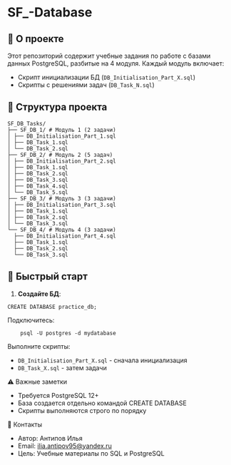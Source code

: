 # SF_-Database

## 📌 О проекте

Этот репозиторий содержит учебные задания по работе с базами данных PostgreSQL, разбитые на 4 модуля. Каждый модуль включает:
- Скрипт инициализации БД (`DB_Initialisation_Part_X.sql`)
- Скрипты с решениями задач (`DB_Task_N.sql`)


## 📂 Структура проекта
```
SF_DB_Tasks/
├── SF_DB_1/ # Модуль 1 (2 задачи)
│ ├── DB_Initialisation_Part_1.sql
│ ├── DB_Task_1.sql
│ └── DB_Task_2.sql
├── SF_DB_2/ # Модуль 2 (5 задач)
│ ├── DB_Initialisation_Part_2.sql
│ ├── DB_Task_1.sql
│ ├── DB_Task_2.sql
│ ├── DB_Task_3.sql
│ ├── DB_Task_4.sql
│ └── DB_Task_5.sql
├── SF_DB_3/ # Модуль 3 (3 задачи)
│ ├── DB_Initialisation_Part_3.sql
│ ├── DB_Task_1.sql
│ ├── DB_Task_2.sql
│ └── DB_Task_3.sql
└── SF_DB_4/ # Модуль 4 (3 задачи)
  ├── DB_Initialisation_Part_4.sql
  ├── DB_Task_1.sql
  ├── DB_Task_2.sql
  └── DB_Task_3.sql
```

## 🚀 Быстрый старт

1. **Создайте БД**:
```
CREATE DATABASE practice_db;
```
Подключитесь:
```
    psql -U postgres -d mydatabase
```
Выполните скрипты:
 - `DB_Initialisation_Part_X.sql`  - сначала инициализация
 - `DB_Task_X.sql`                 - затем задачи

⚠️ Важные заметки

 - Требуется PostgreSQL 12+
 - База создается отдельно командой CREATE DATABASE
 - Скрипты выполняются строго по порядку


📧 Контакты

 - Автор: Антипов Илья
 - Email: ilia.antipov95@yandex.ru
 - Цель: Учебные материалы по SQL и PostgreSQL
